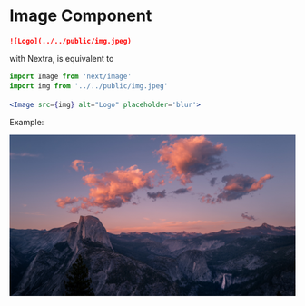 # Image Component

```md
![Logo](../../public/img.jpeg)
```

with Nextra, is equivalent to

```jsx
import Image from 'next/image'
import img from '../../public/img.jpeg'

<Image src={img} alt="Logo" placeholder='blur'>
```

Example:

![An image](../../public/img.jpeg)